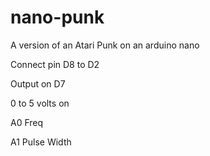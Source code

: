 # nano-punk
A version of an Atari Punk on an arduino nano

Connect pin D8 to D2

Output on D7

0 to 5 volts on

A0    Freq

A1    Pulse Width

  
